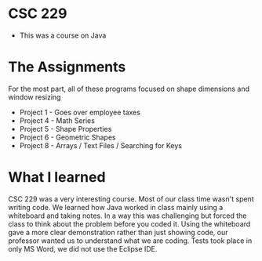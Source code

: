 # CSC 229
  - This was a course on Java

# The Assignments
For the most part, all of these programs focused on shape dimensions and window resizing
  - Project 1 - Goes over employee taxes
  - Project 4 - Math Series
  - Project 5 - Shape Properties
  - Project 6 - Geometric Shapes
  - Project 8 - Arrays / Text Files / Searching for Keys


# What I learned
CSC 229 was a very interesting course. Most of our class time wasn't spent writing code.
We learned how Java worked in class mainly using a whiteboard and taking notes.
In a way this was challenging but forced the class to think about the problem before you coded it. Using the whiteboard gave a more clear demonstration rather than just showing code, our professor wanted us to understand what we are coding. Tests took place in only MS Word, we did not use the Eclipse IDE. 
